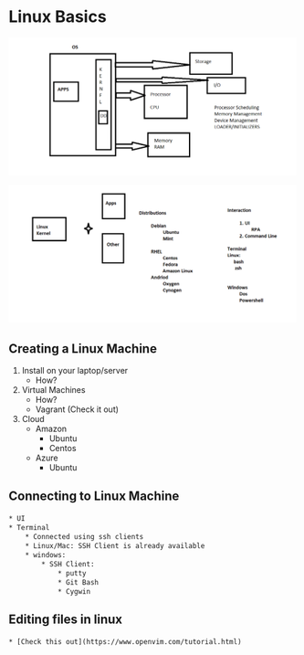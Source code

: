 # Linux Basics

![Preview](./Images/os.png)

![Preview](./Images/dist.png)


## Creating a Linux Machine

1. Install on your laptop/server
    * How? 
2. Virtual Machines
    * How?
    * Vagrant (Check it out)
3. Cloud
    * Amazon
        * Ubuntu
        * Centos
    * Azure
        * Ubuntu


## Connecting to Linux Machine
    * UI
    * Terminal
        * Connected using ssh clients
        * Linux/Mac: SSH Client is already available
        * windows:
            * SSH Client:
                * putty
                * Git Bash
                * Cygwin

## Editing files in linux
    * [Check this out](https://www.openvim.com/tutorial.html)